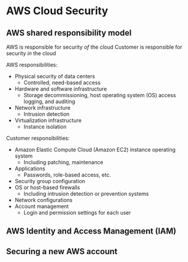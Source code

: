 # AWS Cloud Security

## AWS shared responsibility model
AWS is responsible for security _of_ the cloud
Customer is responsible for security _in_ the cloud

AWS responsibilities:
- Physical security of data centers
  - Controlled, need-based access
- Hardware and software infrastructure
  - Storage decommissioning, host operating system (OS) access logging, and auditing
- Network infrastructure
  - Intrusion detection
- Virtualization infrastructure
  - Instance isolation

Customer responsibilities:
- Amazon Elastic Compute Cloud (Amazon EC2) instance operating system
  - Including patching, maintenance
- Applications
  - Passwords, role-based access, etc.
- Security group configuration
- OS or host-based firewalls
  - Including intrusion detection or prevention systems
- Network configurations
- Account management
  - Login and permission settings for each user

## AWS Identity and Access Management (IAM)


## Securing a new AWS account

